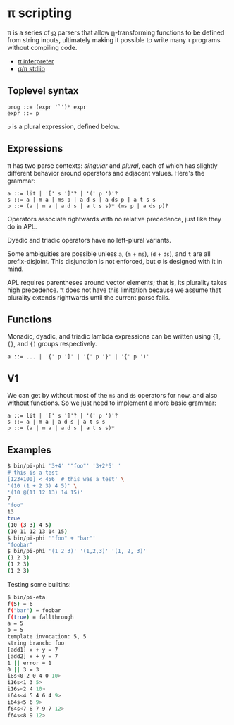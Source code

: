 # π scripting
π is a series of [φ](phi.md) parsers that allow [η](eta.md)-transforming functions to be defined from string inputs, ultimately making it possible to write many τ programs without compiling code.

+ [π interpreter](pi-int.md)
+ [σ/π stdlib](sigma-pi-stdlib.md)


## Toplevel syntax
```
prog ::= (expr '`')* expr
expr ::= p
```

`p` is a plural expression, defined below.


## Expressions
π has two parse contexts: _singular_ and _plural_, each of which has slightly different behavior around operators and adjacent values. Here's the grammar:

```
a ::= lit | '[' s ']'? | '(' p ')'?
s ::= a | m a | ms p | a d s | a ds p | a t s s
p ::= (a | m a | a d s | a t s s)* (ms p | a ds p)?
```

Operators associate rightwards with no relative precedence, just like they do in APL.

Dyadic and triadic operators have no left-plural variants.

Some ambiguities are possible unless `a`, (`m` + `ms`), (`d` + `ds`), and `t` are all prefix-disjoint. This disjunction is not enforced, but σ is designed with it in mind.

APL requires parentheses around vector elements; that is, its plurality takes high precedence. π does not have this limitation because we assume that plurality extends rightwards until the current parse fails.


## Functions
Monadic, dyadic, and triadic lambda expressions can be written using `{]`, `{}`, and `{)` groups respectively.

```
a ::= ... | '{' p ']' | '{' p '}' | '{' p ')'
```


## V1
We can get by without most of the `ms` and `ds` operators for now, and also without functions. So we just need to implement a more basic grammar:

```
a ::= lit | '[' s ']'? | '(' p ')'?
s ::= a | m a | a d s | a t s s
p ::= (a | m a | a d s | a t s s)*
```


## Examples
```bash
$ bin/pi-phi '3+4' '"foo"' '3+2*5' '
# this is a test
[123+100] < 456  # this was a test' \
'(10 (1 + 2 3) 4 5)' \
'(10 @(11 12 13) 14 15)'
7
"foo"
13
true
(10 (3 3) 4 5)
(10 11 12 13 14 15)
$ bin/pi-phi '"foo" + "bar"'
"foobar"
$ bin/pi-phi '(1 2 3)' '(1,2,3)' '(1, 2, 3)'
(1 2 3)
(1 2 3)
(1 2 3)
```

Testing some builtins:

```bash
$ bin/pi-eta
f(5) = 6
f("bar") = foobar
f(true) = fallthrough
a = 5
b = 5
template invocation: 5, 5
string branch: foo
[add1] x + y = 7
[add2] x + y = 7
1 || error = 1
0 || 3 = 3
i8s<0 2 0 4 0 10>
i16s<1 3 5>
i16s<2 4 10>
i64s<4 5 4 6 4 9>
i64s<5 6 9>
f64s<7 8 7 9 7 12>
f64s<8 9 12>
```

